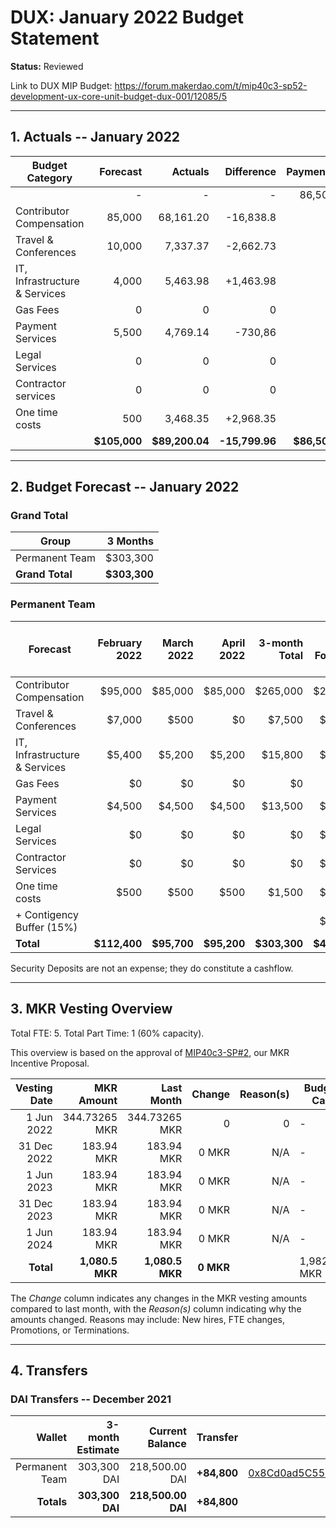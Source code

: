 # DUX: January 2022 Budget Statement

**Status:** Reviewed

Link to DUX MIP Budget: https://forum.makerdao.com/t/mip40c3-sp52-development-ux-core-unit-budget-dux-001/12085/5

---

## 1. Actuals -- January 2022

| Budget Category               |     Forecast |        Actuals |     Difference |    Payments |
| ----------------------------- | -----------: | -------------: | -------------: | ----------: |
|                               |            - |              - |              - |      86,500 |
| Contributor Compensation      |       85,000 |      68,161.20 |      -16,838.8 |           - |
| Travel & Conferences          |       10,000 |       7,337.37 |      -2,662.73 |           - |
| IT, Infrastructure & Services |        4,000 |       5,463.98 |      +1,463.98 |           - |
| Gas Fees                      |            0 |              0 |              0 |           - |
| Payment Services              |        5,500 |       4,769.14 |        -730,86 |           - |
| Legal Services                |            0 |              0 |              0 |           - |
| Contractor services           |            0 |              0 |              0 |           - |
| One time costs                |          500 |       3,468.35 |      +2,968.35 |           - |
|                               | **$105,000** | **$89,200.04** | **-15,799.96** | **$86,500** |

---

## 2. Budget Forecast -- January 2022

### Grand Total

| Group           |     3 Months |
| --------------- | -----------: |
| Permanent Team  |     $303,300 |
| **Grand Total** | **$303,300** |

### Permanent Team

| Forecast                      | February 2022 |  March 2022 |  April 2022 | 3-month Total | MIP Budget Forecast/ CAP |
| ----------------------------- | ------------: | ----------: | ----------: | ------------: | -----------------------: |
| Contributor Compensation      |       $95,000 |     $85,000 |     $85,000 |      $265,000 |                 $275,000 |
| Travel & Conferences          |        $7,000 |        $500 |          $0 |        $7,500 |                  $13,500 |
| IT, Infrastructure & Services |        $5,400 |      $5,200 |      $5,200 |       $15,800 |                  $27,000 |
| Gas Fees                      |            $0 |          $0 |          $0 |            $0 |                   $3,000 |
| Payment Services              |        $4,500 |      $4,500 |      $4,500 |       $13,500 |                  $19,500 |
| Legal Services                |            $0 |          $0 |          $0 |            $0 |                  $16,500 |
| Contractor Services           |            $0 |          $0 |          $0 |            $0 |                  $45,000 |
| One time costs                |          $500 |        $500 |        $500 |        $1,500 |                  $21,000 |
| + Contigency Buffer (15%)     |               |             |             |               |                  $63.075 |
| **Total**                     |  **$112,400** | **$95,700** | **$95,200** |  **$303,300** |             **$483,575** |

Security Deposits are not an expense; they do constitute a cashflow.

---

## 3. MKR Vesting Overview

Total FTE: 5. Total Part Time: 1 (60% capacity).

This overview is based on the approval of [MIP40c3-SP#2](https://forum.makerdao.com/t/mip40c3-sp27-development-ux-core-unit-mkr-budget-dux-001/9777), our MKR Incentive Proposal.

| Vesting Date |      MKR Amount |      Last Month |    Change | Reason(s) | Budget Cap   |
| -----------: | --------------: | --------------: | --------: | --------: | ------------ |
|   1 Jun 2022 |   344.73265 MKR |   344.73265 MKR |         0 |         0 | -            |
|  31 Dec 2022 |      183.94 MKR |      183.94 MKR |     0 MKR |       N/A | -            |
|   1 Jun 2023 |      183.94 MKR |      183.94 MKR |     0 MKR |       N/A | -            |
|  31 Dec 2023 |      183.94 MKR |      183.94 MKR |     0 MKR |       N/A | -            |
|   1 Jun 2024 |      183.94 MKR |      183.94 MKR |     0 MKR |       N/A | -            |
|    **Total** | **1,080.5 MKR** | **1,080.5 MKR** | **0 MKR** |           | 1,982.87 MKR |

The _Change_ column indicates any changes in the MKR vesting amounts compared to last month, with the _Reason(s)_ column indicating why the amounts changed. Reasons may include: New hires, FTE changes, Promotions, or Terminations.

---

## 4. Transfers

### DAI Transfers -- December 2021

|         Wallet | 3-month Estimate |    Current Balance |    Transfer |                                                                                                                    Multi-sig Address |
| -------------: | ---------------: | -----------------: | ----------: | -----------------------------------------------------------------------------------------------------------------------------------: |
| Permanent Team |      303,300 DAI |     218,500.00 DAI | **+84,800** | [0x8Cd0ad5C55498Aacb72b6689E1da5A284C69c0C7](https://gnosis-safe.io/app/#/safes/0x8Cd0ad5C55498Aacb72b6689E1da5A284C69c0C7/balances) |
|     **Totals** |  **303,300 DAI** | **218,500.00 DAI** | **+84,800** |                                                                                                                                      |
